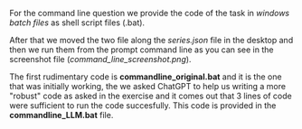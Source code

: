 For the command line question we provide the code of the task in *windows batch files* as shell script files (.bat). 

After that we moved the two file along the *series.json* file in the desktop and then we run them from the prompt command line as you can
see in the screenshot file (*command_line_screenshot.png*). 

The first rudimentary code is **commandline_original.bat** and it is the one that was initially working, the we asked ChatGPT to help us
writing a more "robust" code as asked in the exercise and it comes out that 3 lines of code were sufficient to run the code
succesfully. This code is provided in the **commandline_LLM.bat** file.
